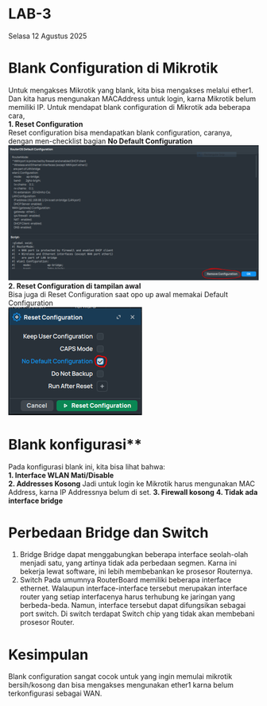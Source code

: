 # LAB-3
Selasa 12 Agustus 2025

# Blank Configuration di Mikrotik  
  Untuk mengakses Mikrotik yang blank, kita bisa mengakses melalui ether1. Dan kita harus mengunakan MACAddress untuk login, karna Mikrotik belum memiliki IP. Untuk mendapat blank configuration di Mikrotik ada beberapa cara,  
  **1. Reset Configuration**  
    Reset configuration bisa mendapatkan blank configuration, caranya, dengan men-checklist bagian **No Default Configuration**  
    ![nodef](ros.PNG)  
  **2. Reset Configuration di tampilan awal**  
    Bisa juga di Reset Configuration saat opo up awal memakai Default Configuration  
    ![yauda](reset.PNG)  
# Blank konfigurasi**  
  Pada konfigurasi blank ini, kita bisa lihat bahwa:  
  **1. Interface WLAN Mati/Disable**  
  **2. Addresses Kosong**
    Jadi untuk login ke Mikrotik harus mengunakan MAC Address, karna IP Addressnya belum di set.
  **3. Firewall kosong**
  **4. Tidak ada interface bridge**
# Perbedaan Bridge dan Switch
  1. Bridge
     Bridge dapat menggabungkan beberapa interface seolah-olah menjadi satu, yang artinya tidak ada perbedaan segmen. Karna ini bekerja lewat software, ini lebih membebankan ke prosesor Routernya.
  2. Switch
     Pada umumnya RouterBoard memiliki beberapa interface ethernet. Walaupun interface-interface tersebut merupakan interface router yang setiap interfacenya harus terhubung ke jaringan yang berbeda-beda. Namun, interface tersebut dapat difungsikan sebagai port switch. Di switch terdapat Switch chip yang tidak akan membebani prosesor Router.
# Kesimpulan  
  Blank configuration sangat cocok untuk yang ingin memulai mikrotik bersih/kosong dan bisa mengakses mengunakan ether1 karna belum terkonfigurasi sebagai WAN.  
    
